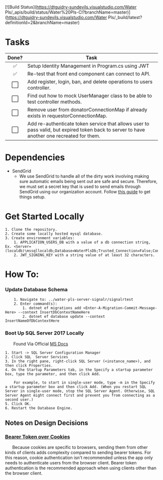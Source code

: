 [![Build Status](https://dtguidry-sundevils.visualstudio.com/Water Pls/_apis/build/status/Water%20Pls-CI?branchName=master)](https://dtguidry-sundevils.visualstudio.com/Water Pls/_build/latest?definitionId=2&branchName=master)
# Tasks

Done? | Task
:---:| ---
✅| Setup Identity Management in Program.cs using JWT
✅| Re-test that front end component can connect to API.
⬜️ | Add register, login, ban, and delete operations to users controller.
⬜️ | Find out how to mock UserManager class to be able to test controller methods.
⬜️ | Remove user from donatorConnectionMap if already exists in requestorConnectionMap.
⬜️ | Add re-authenticate token service that allows user to pass valid, but expired token back to server to have another one recreated for them.


# Dependencies
- SendGrid
    * We use SendGrid to handle all of the dirty work involving making sure automatic emails being sent out are safe and secure. Therefore, we must set a secret key that is used to send emails through SendGrid using our organization account. Follow [this guide](https://docs.microsoft.com/en-us/aspnet/core/security/authentication/accconfirm?view=aspnetcore-2.2&tabs=netcore-cli) to get things setup.

# Get Started Locally

    1. Clone the repository.
    2. Create some locally hosted mysql database.
    3. Create environment variables:
        1. APPLICATION_USERS_DB with a value of a db connection string, Ex. <Server=(localdb)\mssqllocaldb;Database=WaterPlsDb;Trusted_Connection=False;ConnectRetryCount=0;>.
        2. JWT_SIGNING_KEY with a string value of at least 32 characters.
	

# How To:

### Update Database Schema
        1. Navigate to: ../water-pls-server-signalr/signalrtest
        2. Enter command(s):
            1. dotnet ef migrations add <Enter-A-Migration-Commit-Message-Here> --context InsertDbContextNameHere
            2. dotnet ef database update --context InsertNameOfDbContextHere

### Boot Up SQL Server 2017 Locally

&nbsp;&nbsp;&nbsp;&nbsp;&nbsp;&nbsp;
Found Via Official [MS Docs](https://docs.microsoft.com/en-us/sql/database-engine/configure-windows/scm-services-configure-server-startup-options?view=sql-server-2017)

    1. Start -> SQL Server Configuration Manager
    2. Click SQL  Server Services
    3. In the right pane, right-click SQL Server (<instance_name>), and then click Properties.
    4. On the Startup Parameters tab, in the Specify a startup parameter box, type the parameter, and then click Add.

        For example, to start in single-user mode, type -m in the Specify a startup parameter box and then click Add. (When you restart SQL Server in single-user mode, stop the SQL Server Agent. Otherwise, SQL Server Agent might connect first and prevent you from connecting as a second user.)
    5. Click OK.
    6. Restart the Database Engine.



	

## Notes on Design Decisions

### [Bearer Token over Cookies](https://docs.microsoft.com/en-us/aspnet/core/signalr/authn-and-authz?view=aspnetcore-2.2)

&nbsp;&nbsp;&nbsp;&nbsp;&nbsp;&nbsp;Because cookies are specific to browsers, sending them from other kinds of clients adds complexity compared to sending bearer tokens. For this reason, cookie authentication isn't recommended unless the app only needs to authenticate users from the browser client. Bearer token authentication is the recommended approach when using clients other than the browser client.
